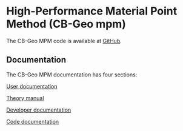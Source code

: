 # High-Performance Material Point Method (CB-Geo mpm)

The CB-Geo MPM code is available at [GitHub](https://github.com/cb-geo/mpm).

## Documentation

The CB-Geo MPM documentation has four sections:

[User documentation](user/about.md)

[Theory manual](theory/about.md)

[Developer documentation](code/overview.md)

[Code documentation](https://cb-geo.github.io/mpm)
